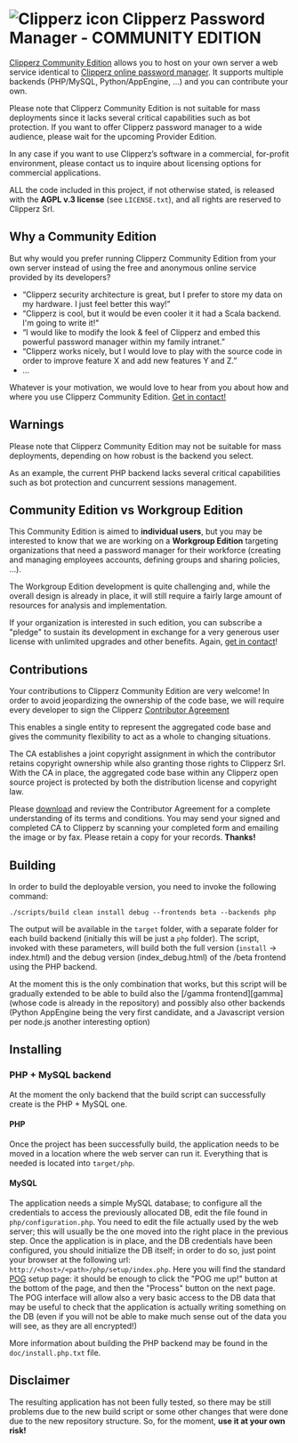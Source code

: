 # ![Clipperz icon][icon] Clipperz Password Manager - COMMUNITY EDITION


[Clipperz Community Edition][CE] allows you to host on your own server a web service identical to [Clipperz online password manager][clipperz]. It supports multiple backends (PHP/MySQL, Python/AppEngine, …) and you can contribute your own.

Please note that Clipperz Community Edition is not suitable for mass deployments since it lacks several critical capabilities such as bot protection. If you want to offer Clipperz password manager to a wide audience, please wait for the upcoming Provider Edition.

In any case if you want to use Clipperz’s software in a commercial, for-profit environment, please contact us to inquire about licensing options for commercial applications.

ALL the code included in this project, if not otherwise stated, is released with the **AGPL v.3 license**  (see `LICENSE.txt`), and all rights are reserved to Clipperz Srl.


## Why a Community Edition

But why would you prefer running Clipperz Community Edition from your own server instead of using the free and anonymous online service provided by its developers?

* “Clipperz security architecture is great, but I prefer to store my data on my hardware. I just feel better this way!”
* “Clipperz is cool, but it would be even cooler it it had a Scala backend. I'm going to write it!"
* “I would like to modify the look & feel of Clipperz and embed this powerful password manager within my family intranet.”
* “Clipperz works nicely, but I would love to play with the source code in order to improve feature X and add new features Y and Z.”
* …

Whatever is your motivation, we would love to hear from you about how and where you use Clipperz Community Edition. [Get in contact!][contact]


## Warnings

Please note that Clipperz Community Edition may not be suitable for mass deployments, depending on how robust is the backend you select. 

As an example, the current PHP backend lacks several critical capabilities such as bot protection and cuncurrent sessions management.


## Community Edition vs Workgroup Edition

This Community Edition is aimed to **individual users**, but you may be interested to know that we are working on a **Workgroup Edition** targeting organizations that need a
password manager for their workforce (creating and managing employees accounts, defining groups and sharing policies, ...).

The Workgroup Edition development is quite challenging and, while the overall design is already in place, it will still require a fairly large amount of resources for analysis and implementation.

If your organization is interested in such edition, you can subscribe a "pledge" to sustain its development in exchange for a very generous user license with unlimited upgrades and other benefits. Again, [get in contact][contact]!


## Contributions

Your contributions to Clipperz Community Edition are very welcome! In order to avoid jeopardizing the ownership of the code base, we will require every developer to sign the Clipperz [Contributor Agreement][CA]

This enables a single entity to represent the aggregated code base and gives the community flexibility to act as a whole to changing situations.

The CA establishes a joint copyright assignment in which the contributor retains copyright ownership while also granting those rights to Clipperz Srl. With the CA in place, the aggregated code base within any Clipperz open source project is protected by both the distribution license and copyright law.

Please [download][CA] and review the Contributor Agreement for a complete understanding of its terms and conditions. You may send your signed and completed CA to Clipperz by scanning your completed form and emailing the image or by fax. Please retain a copy for your records. **Thanks!**


## Building

In order to build the deployable version, you need to invoke the following command:

	./scripts/build clean install debug --frontends beta --backends php

The output will be available in the `target` folder, with a separate folder for each build backend (initially this will be just a `php` folder).
The script, invoked with these parameters, will build both the full version (`install` -> index.html) and the debug version (index_debug.html) of the /beta frontend using the PHP backend.

At the moment this is the only combination that works, but this script will be gradually extended to be able to build also the [/gamma frontend][gamma] (whose code is already in the repository) and possibly also other backends (Python AppEngine being the very first candidate, and a Javascript version per node.js another interesting option)


## Installing

### PHP + MySQL backend

At the moment the only backend that the build script can successfully create is the PHP + MySQL one.

#### PHP
Once the project has been successfully build, the application needs to be moved in a location where the web server can run it. Everything that is needed is located into `target/php`.

#### MySQL
The application needs a simple MySQL database; to configure all the credentials to access the previously allocated DB, edit the file found in `php/configuration.php`. You need to edit the file actually used by the web server; this will usually be the one moved into the right place in the previous step.
Once the application is in place, and the DB credentials have been configured, you should initialize the DB itself; in order to do so, just point your browser at the following url: `http://<host>/<path>/php/setup/index.php`.
Here you will find the standard [POG][pog] setup page: it should be enough to click the "POG me up!" button at the bottom of the page, and then the "Process" button on the next page.
The POG interface will allow also a very basic access to the DB data that may be useful to check that the application is actually writing something on the DB (even if you will not be able to make much sense out of the data you will see, as they are all encrypted!)

More information about building the PHP backend may be found in the `doc/install.php.txt` file.


## Disclaimer

The resulting application has not been fully tested, so there may be still problems due to the new build script or some other changes that were done due to the new repository structure. So, for the moment, **use it at your own risk!**

[icon]: http://0.gravatar.com/avatar/2a9fae49ced80a42830a206f88ea1022?size=100
[CE]: http://clipperz.com/open_source/clipperz_community_edition
[clipperz]: http://www.clipperz.com 
[contact]: http://clipperz.com/contact
[CA]: http://www.clipperz.com/open_source/contributor_agreement
[pog]: http://www.phpobjectgenerator.com/